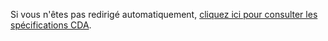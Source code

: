 
Si vous n'êtes pas redirigé automatiquement, [cliquez ici pour consulter les spécifications CDA](https://hl7.org/cda/stds/core/).

<script type="text/javascript">
  window.location.href = "https://hl7.org/cda/stds/core/";
</script>
